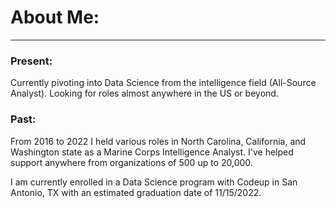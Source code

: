 # About Me:
---
### Present:
Currently pivoting into Data Science from the intelligence field (All-Source Analyst). Looking for roles almost anywhere in the US or beyond.

### Past:
From 2016 to 2022 I held various roles in North Carolina, California, and Washington state as a Marine Corps Intelligence Analyst. I've helped support anywhere from organizations of 500 up to 20,000.

I am currently enrolled in a Data Science program with Codeup in San Antonio, TX with an estimated graduation date of 11/15/2022.

